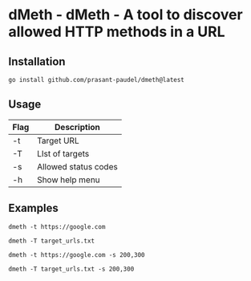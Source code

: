 # dMeth - dMeth - A tool to discover allowed HTTP methods in a URL

## Installation
```
go install github.com/prasant-paudel/dmeth@latest
```

## Usage
Flag | Description          
-----|------------
-t   | Target URL   
-T   | LIst of targets
-s   | Allowed status codes
-h   | Show help menu  

## Examples
```
dmeth -t https://google.com
```
```
dmeth -T target_urls.txt
```
```
dmeth -t https://google.com -s 200,300
```
```
dmeth -T target_urls.txt -s 200,300
```
